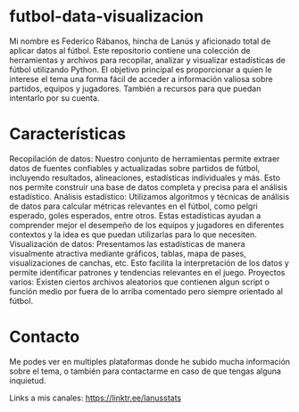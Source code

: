 # futbol-data-visualizacion

Mi nombre es Federico Rábanos, hincha de Lanús y aficionado total de aplicar datos al fútbol. Este repositorio contiene una colección de herramientas y archivos para recopilar, analizar y visualizar estadísticas de fútbol utilizando Python. El objetivo principal es proporcionar a quien le interese el tema una forma fácil de acceder a información valiosa sobre partidos, equipos y jugadores. También a recursos para que puedan intentarlo por su cuenta.

# Características
Recopilación de datos: Nuestro conjunto de herramientas permite extraer datos de fuentes confiables y actualizadas sobre partidos de fútbol, incluyendo resultados, alineaciones, estadísticas individuales y más. Esto nos permite construir una base de datos completa y precisa para el análisis estadístico.
Análisis estadístico: Utilizamos algoritmos y técnicas de análisis de datos para calcular métricas relevantes en el fútbol, como pelgri esperado, goles esperados, entre otros. Estas estadísticas ayudan a comprender mejor el desempeño de los equipos y jugadores en diferentes contextos y la idea es que puedan utilizarlas para lo que necesiten.
Visualización de datos: Presentamos las estadísticas de manera visualmente atractiva mediante gráficos, tablas, mapa de pases, visualizaciones de canchas, etc. Esto facilita la interpretación de los datos y permite identificar patrones y tendencias relevantes en el juego.
Proyectos varios: Existen ciertos archivos aleatorios que contienen algun script o función medio por fuera de lo arriba comentado pero siempre orientado al fútbol.

# Contacto
Me podes ver en multiples plataformas donde he subido mucha información sobre el tema, o también para contactarme en caso de que tengas alguna inquietud.

Links a mis canales: https://linktr.ee/lanusstats
